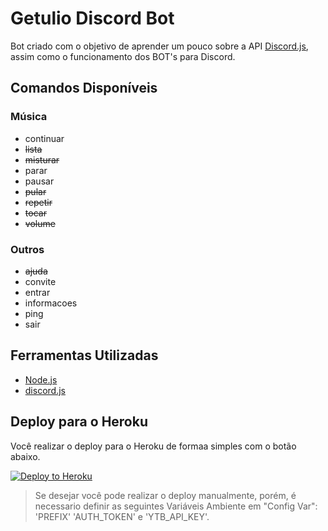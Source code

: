 # Getulio Discord Bot

Bot criado com o objetivo de aprender um pouco sobre a API [Discord.js](https://github.com/discordjs/discord.js), assim como o funcionamento dos BOT's para Discord.

## Comandos Disponíveis

### Música

- continuar
- ~~lista~~
- ~~misturar~~
- parar
- pausar
- ~~pular~~
- ~~repetir~~
- ~~tocar~~
- ~~volume~~

### Outros

- ~~ajuda~~
- convite
- entrar
- informacoes
- ping
- sair

## Ferramentas Utilizadas

- [Node.js](https://nodejs.org/en/)
- [discord.js](https://www.npmjs.com/package/discord.js)

## Deploy para o Heroku

Você realizar o deploy para o Heroku de formaa simples com o botão abaixo.

[![Deploy to Heroku](https://www.herokucdn.com/deploy/button.png)](https://heroku.com/deploy)

> Se desejar você pode realizar o deploy manualmente, porém, é necessario definir as seguintes Variáveis Ambiente em "Config Var": 'PREFIX' 'AUTH_TOKEN' e 'YTB_API_KEY'.
